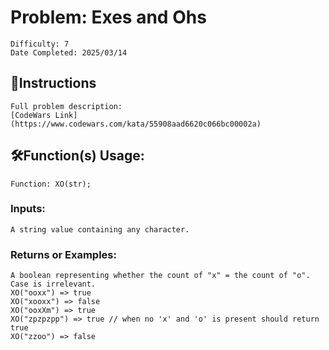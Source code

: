 # Problem: Exes and Ohs
	Difficulty: 7
	Date Completed: 2025/03/14

## 📜Instructions
	Full problem description:
	[CodeWars Link](https://www.codewars.com/kata/55908aad6620c066bc00002a)

## 🛠Function(s) Usage:
	Function: XO(str);

### Inputs:
	A string value containing any character.

### Returns or Examples:
	A boolean representing whether the count of "x" = the count of "o".
	Case is irrelevant.
    XO("ooxx") => true
	XO("xooxx") => false
	XO("ooxXm") => true
	XO("zpzpzpp") => true // when no 'x' and 'o' is present should return true
	XO("zzoo") => false
